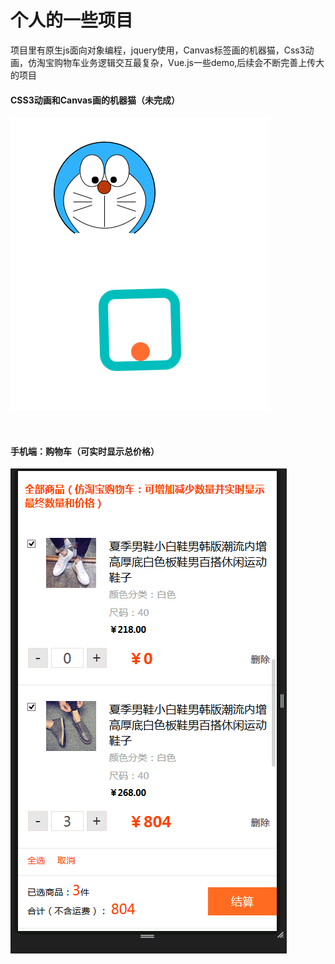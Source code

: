 <h1>个人的一些项目</h1>
项目里有原生js面向对象编程，jquery使用，Canvas标签画的机器猫，Css3动画，仿淘宝购物车业务逻辑交互最复杂，Vue.js一些demo,后续会不断完善上传大的项目
<br>

#### CSS3动画和Canvas画的机器猫（未完成）

![Image text](https://raw.githubusercontent.com/xy-xion/cart/master/all-img/canvas3.gif)

<br>

#### 手机端：购物车（可实时显示总价格）
![Image text](https://raw.githubusercontent.com/xy-xion/cart/master/all-img/cart.gif)
